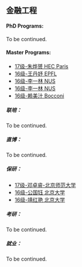 ## 金融工程

#### PhD Programs:

To be continued.

#### Master Programs:

- [17级-朱烨赟 HEC Paris](grad-application/finance/financial-engineering/[FR]-17-zhuyeyun.md)
- [16级-王丹妤 EPFL](grad-application/finance/financial-engineering/[CH]-16-wangdanyu.md)
- [16级-李一林 NUS](grad-application/finance/financial-engineering/[SG]-16-liyilin.md)
- [16级-李一林 NUS](grad-application/finance/financial-engineering/[SG]-16-liyilin.md)
- [16级-赖美汁 Bocconi](grad-application/finance/financial-engineering/[IT]-16-laimeizhi.md)

##### 联培：

To be continued.

##### 直博：

To be continued.

##### 保研：

* [17级-邓卓睿-北京师范大学](grad-application/finance/financial-engineering/[CN]-17-dengzhuorui.md)
* [16级-公国钰 北京大学](grad-application/finance/financial-engineering/[CN]-16-gongguoyu.md)
* [16级-靖红艳 北京大学](grad-application/finance/financial-engineering/[CN]-16-jinghongyan.md)

##### 考研：

To be continued.

##### 就业：

To be continued.
